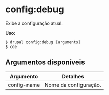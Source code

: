 # config:debug
Exibe a configuração atual.

**Uso:**
```
$ drupal config:debug [arguments] 
$ cde  
```

## Argumentos disponíveis
Argumento | Detalhes
---------|-------------
config-name | Nome da configuração.
